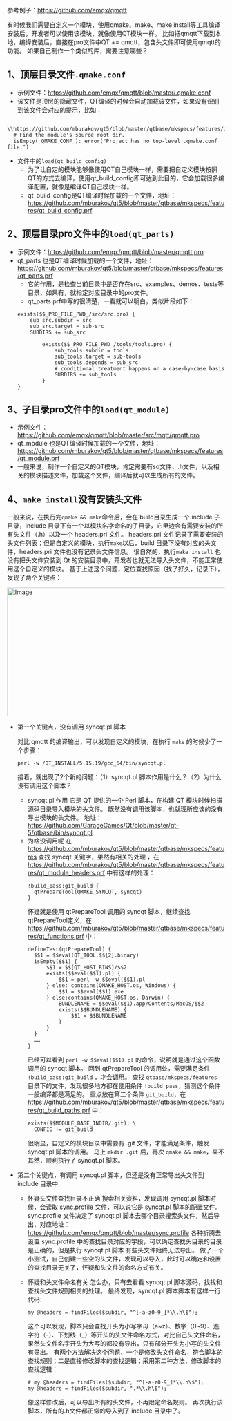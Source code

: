 参考例子：https://github.com/emqx/qmqtt

有时候我们需要自定义一个模块，使用qmake、make、make install等工具编译安装后，开发者可以使用该模块，就像使用QT模块一样。
比如把qmqtt下载到本地，编译安装后，直接在pro文件中QT += qmqtt，包含头文件即可使用qmqtt的功能。
如果自己制作一个类似的库，需要注意哪些？

## 1、顶层目录文件`.qmake.conf`
  - 示例文件：https://github.com/emqx/qmqtt/blob/master/.qmake.conf
  - 该文件是顶层的隐藏文件，QT编译的时候会自动加载该文件，如果没有识别到该文件会对应的提示，比如：
  ```
	\\https://github.com/mburakov/qt5/blob/master/qtbase/mkspecs/features/qt_build_paths.prf
    # Find the module's source root dir.
	isEmpty(_QMAKE_CONF_): error("Project has no top-level .qmake.conf file.")
  ```
  - 文件中的`load(qt_build_config)`
    - 为了让自定的模块能够像使用QT自己模块一样，需要把自定义模块按照QT的方式去编译，使用qt_build_config即可达到此目的，它会加载很多编译配置，就像是编译QT自己模块一样。
	- qt_build_config是QT编译时候加载的一个文件，地址：https://github.com/mburakov/qt5/blob/master/qtbase/mkspecs/features/qt_build_config.prf
## 2、顶层目录pro文件中的`load(qt_parts)`
  - 示例文件：https://github.com/emqx/qmqtt/blob/master/qmqtt.pro
  - qt_parts 也是QT编译时候加载的一个文件，地址：https://github.com/mburakov/qt5/blob/master/qtbase/mkspecs/features/qt_parts.prf
    - 它的作用，是检查当前目录中是否存在src、examples、demos、tests等目录，如果有，就指定对应目录中的pro文件。
	- qt_parts.prf中写的很清楚，一看就可以明白，类似片段如下：
	```
	exists($$_PRO_FILE_PWD_/src/src.pro) {
		sub_src.subdir = src
		sub_src.target = sub-src
		SUBDIRS += sub_src

			exists($$_PRO_FILE_PWD_/tools/tools.pro) {
				sub_tools.subdir = tools
				sub_tools.target = sub-tools
				sub_tools.depends = sub_src
				# conditional treatment happens on a case-by-case basis
				SUBDIRS += sub_tools
			}
	}
	```
## 3、子目录pro文件中的`load(qt_module)`
  - 示例文件：https://github.com/emqx/qmqtt/blob/master/src/mqtt/qmqtt.pro
  - qt_module 也是QT编译时候加载的一个文件，地址：https://github.com/mburakov/qt5/blob/master/qtbase/mkspecs/features/qt_module.prf
  - 一般来说，制作一个自定义的QT模块，肯定需要有so文件、.h文件，以及相关的模块描述文件，加载这个文件，编译后就可以生成所有的文件。
  
## 4、`make install`没有安装头文件
一般来说，在执行完`qmake && make`命令后，会在 build目录生成一个 include 子目录，include 目录下有一个以模块名字命名的子目录，它里边会有需要安装的所有头文件（.h）以及一个 headers.pri 文件。
headers.pri 文件记录了需要安装的头文件列表；但是自定义的模块，执行`make`以后，build 目录下没有对应的头文件，headers.pri 文件也没有记录头文件信息。
很自然的，执行`make install` 也没有把头文件安装到 Qt 的安装目录中，开发者也就无法导入头文件，不能正常使用这个自定义的模块。
基于上述这个问题，定位查找原因（找了好久，记录下），发现了两个关键点：

<img width="1741" height="298" alt="Image" src="https://github.com/user-attachments/assets/0df65491-1e26-4119-ac53-114342edc8ed" />

- 第一个关键点，没有调用 syncqt.pl 脚本

  对比 qmqtt 的编译输出，可以发现自定义的模块，在执行 `make` 的时候少了一个步骤：
  ```
  perl -w /QT_INSTALL/5.15.19/gcc_64/bin/syncqt.pl 
  ```
  接着，就出现了2个新的问题：（1）syncqt.pl 脚本作用是什么？（2）为什么没有调用这个脚本？
  - syncqt.pl 作用
    它是 QT 提供的一个 Perl 脚本，在构建 QT 模块时候扫描源码目录导入模块的头文件。
    既然没有调用该脚本，也就理所应该的没有导出模块的头文件。
    地址：https://github.com/GarageGames/Qt/blob/master/qt-5/qtbase/bin/syncqt.pl
  - 为啥没调用呢
    在 https://github.com/mburakov/qt5/blob/master/qtbase/mkspecs/features 查找 syncqt 关键字，果然有相关的处理 ，在 https://github.com/mburakov/qt5/blob/master/qtbase/mkspecs/features/qt_module_headers.prf 中有这样的处理：
    ```
    !build_pass:git_build {
      qtPrepareTool(QMAKE_SYNCQT, syncqt)
    }
    ```
    怀疑就是使用 qtPrepareTool 调用的 syncqt 脚本，继续查找 qtPrepareTool定义，在 https://github.com/mburakov/qt5/blob/master/qtbase/mkspecs/features/qt_functions.prf 中：
    ```
    defineTest(qtPrepareTool) {
      $$1 = $$eval(QT_TOOL.$${2}.binary)
      isEmpty($$1) {
          $$1 = $$[QT_HOST_BINS]/$$2
          exists($$eval($$1).pl) {
              $$1 = perl -w $$eval($$1).pl
          } else: contains(QMAKE_HOST.os, Windows) {
              $$1 = $$eval($$1).exe
          } else:contains(QMAKE_HOST.os, Darwin) {
              BUNDLENAME = $$eval($$1).app/Contents/MacOS/$$2
              exists($$BUNDLENAME) {
                  $$1 = $$BUNDLENAME
              }
          }
      }
      ……
    }
    ```
    已经可以看到 `perl -w $$eval($$1).pl` 的命令，说明就是通过这个函数调用的 syncqt 脚本。
    回到 qtPrepareTool 的调用处，需要满足条件 `!build_pass:git_build` ，才会调用。
    查找 `qtbase/mkspecs/features` 目录下的文件，发现很多地方都在使用条件 `!build_pass`，猜测这个条件一般编译都是满足的。
    重点放在第二个条件 `git_build`，在 https://github.com/mburakov/qt5/blob/master/qtbase/mkspecs/features/qt_build_paths.prf 中：
    ```
    exists($$MODULE_BASE_INDIR/.git): \
      CONFIG += git_build
    ```
    很明显，自定义的模块目录中需要有 .git 文件，才能满足条件，触发 syncqt.pl 脚本的调用。
    马上 `mkdir .git` 后，再次 `qmake && make`，果不其然，顺利执行了 syncqt.pl 脚本。
  
- 第二个关键点，有调用 syncqt.pl 脚本，但还是没有正常导出头文件到 include 目录中
  - 怀疑头文件查找目录不正确
    搜索相关资料，发现调用 syncqt.pl 脚本时候，会读取 sync.profile 文件，可以说它是 syncqt.pl 脚本的配置文件。
    sync.profile 文件决定了 syncqt.pl 脚本去哪个目录搜索头文件，然后导出，对应地址：https://github.com/emqx/qmqtt/blob/master/sync.profile
    各种折腾去设置 sync.profile 中的查找目录对应的字段，可以确定查找头目录的目录是正确的，但是执行 syncqt.pl 脚本 有些头文件始终无法导出。
    做了一个小测试，自己创建一些空的头文件，发现可以导入，此时可以确定和设置的查找目录无关了，怀疑和头文件的命名方式有关。

  - 怀疑和头文件命名有关
    怎么办，只有去看看 syncqt.pl 脚本源码，找找和查找头文件规则相关的处理。
    最终发现，syncqt.pl 脚本脚本有这样一行代码:
    ```
    my @headers = findFiles($subdir, "^[-a-z0-9_]*\\.h\$");
    ```

    这个可以发现，脚本只会查找开头为小写字母（a~z）、数字（0~9）、连字符（-）、下划线（_）等开头的头文件命名方式，对比自己头文件命名，果然头文件名字开头为大写的都没有导出，只有部分开头为小写的头文件有导出。
    有两个方法解决这个问题，一个是修改头文件命名，符合脚本的查找规则；二是直接修改脚本的查找逻辑；采用第二种方法，修改脚本的查找逻辑：
    ```
    # my @headers = findFiles($subdir, "^[-a-z0-9_]*\\.h\$");
    my @headers = findFiles($subdir, ".*\\.h\$");
    ```
    像这样修改后，可以导出所有的头文件，不再限定命名规则。
    再次执行该脚本，所有的.h文件都正常的导入到了 include 目录中了。